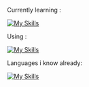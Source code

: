 Currently learning : 

[![My Skills](https://skillicons.dev/icons?i=java&theme=dark)](https://skillicons.dev)

Using :

[![My Skills](https://skillicons.dev/icons?i=idea,jenkins,mongodb,mysql,vscode,vscodium,sublime,figma,robloxstudio&theme=dark)](https://skillicons.dev)

Languages i know already:

[![My Skills](https://skillicons.dev/icons?i=js,html,css,arduino,bash,discordjs,ts,lua&theme=dark)](https://skillicons.dev)
